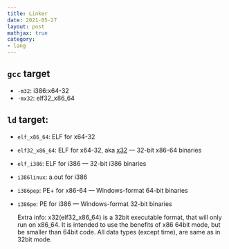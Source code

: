```yaml
---
title: Linker
date: 2021-05-27
layout: post
mathjax: true
category:
- lang
---
```

## `gcc` target

* `-m32`: i386:x64-32
* `-mx32`: elf32_x86_64

## `ld`  target:

* `elf_x86_64`: ELF for x64-32

* `elf32_x86_64`: ELF for x64-32, aka [x32](https://en.wikipedia.org/wiki/X32_ABI) — 32-bit x86-64 binaries

* `elf_i386`: ELF for i386 — 32-bit i386 binaries

* `i386linux`: a.out for i386

* `i386pep`: PE+ for x86-64 — Windows-format 64-bit binaries

* `i386pe`: PE for i386 — Windows-format 32-bit binaries
  
  Extra info: x32(elf32_x86_64) is a 32bit executable format, that will only run on x86_64. It is intended to use the benefits of x86 64bit mode, but be smaller than 64bit code. All data types (except time), are same as in 32bit mode.